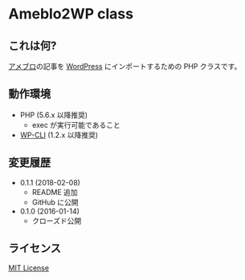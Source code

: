 # Ameblo2WP class

## これは何?

[アメブロ](https://ameblo.jp/)の記事を [WordPress](https://wordpress.org/) にインポートするための PHP クラスです。

## 動作環境

* PHP (5.6.x 以降推奨)
  * exec が実行可能であること
* [WP-CLI](http://wp-cli.org/) (1.2.x 以降推奨)

## 変更履歴

* 0.1.1 (2018-02-08)
  * README 追加
  * GitHub に公開
* 0.1.0 (2016-01-14)
  * クローズド公開

## ライセンス

[MIT License](http://opensource.org/licenses/mit-license.php)

